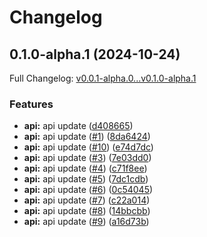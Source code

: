 # Changelog

## 0.1.0-alpha.1 (2024-10-24)

Full Changelog: [v0.0.1-alpha.0...v0.1.0-alpha.1](https://github.com/NVIDIADemo/ngc-go/compare/v0.0.1-alpha.0...v0.1.0-alpha.1)

### Features

* **api:** api update ([d408665](https://github.com/NVIDIADemo/ngc-go/commit/d408665cb6368a4662b68e84792b71fd9963564a))
* **api:** api update ([#1](https://github.com/NVIDIADemo/ngc-go/issues/1)) ([8da6424](https://github.com/NVIDIADemo/ngc-go/commit/8da6424d1fdd1d053759681de45c039d39207f97))
* **api:** api update ([#10](https://github.com/NVIDIADemo/ngc-go/issues/10)) ([e74d7dc](https://github.com/NVIDIADemo/ngc-go/commit/e74d7dc4a9ff0aba2fed7b4ba2783f1794799186))
* **api:** api update ([#3](https://github.com/NVIDIADemo/ngc-go/issues/3)) ([7e03dd0](https://github.com/NVIDIADemo/ngc-go/commit/7e03dd051ae6edbac622a7abe4dc8ed37adcf6fa))
* **api:** api update ([#4](https://github.com/NVIDIADemo/ngc-go/issues/4)) ([c71f8ee](https://github.com/NVIDIADemo/ngc-go/commit/c71f8ee4b4162eb61646ae9d2becdff05ddd408c))
* **api:** api update ([#5](https://github.com/NVIDIADemo/ngc-go/issues/5)) ([7dc1cdb](https://github.com/NVIDIADemo/ngc-go/commit/7dc1cdb989ce8b9bbab6c8199583401e3de55245))
* **api:** api update ([#6](https://github.com/NVIDIADemo/ngc-go/issues/6)) ([0c54045](https://github.com/NVIDIADemo/ngc-go/commit/0c54045a00046dc6814c6418114aedc5ccacf0e3))
* **api:** api update ([#7](https://github.com/NVIDIADemo/ngc-go/issues/7)) ([c22a014](https://github.com/NVIDIADemo/ngc-go/commit/c22a01419ee9351823350ad83eb04911bd8d362d))
* **api:** api update ([#8](https://github.com/NVIDIADemo/ngc-go/issues/8)) ([14bbcbb](https://github.com/NVIDIADemo/ngc-go/commit/14bbcbb7a5dec8c6867f38d5dc8802e0dd85f1e2))
* **api:** api update ([#9](https://github.com/NVIDIADemo/ngc-go/issues/9)) ([a16d73b](https://github.com/NVIDIADemo/ngc-go/commit/a16d73b6d80c0065b07dcfcfd9ccf1b8fa10e6d2))
